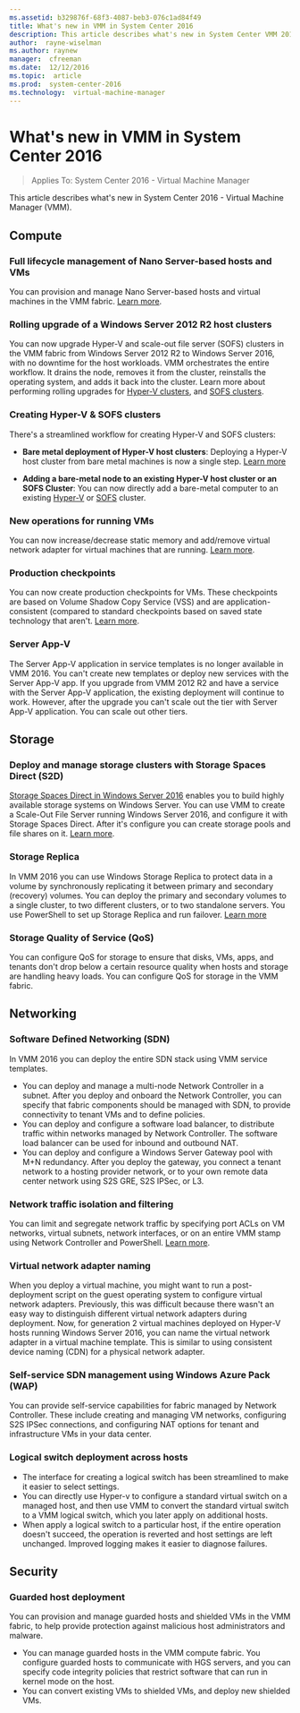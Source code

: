```yaml
---
ms.assetid: b329876f-68f3-4087-beb3-076c1ad84f49
title: What's new in VMM in System Center 2016
description: This article describes what's new in System Center VMM 2016
author:  rayne-wiselman
ms.author: raynew
manager:  cfreeman
ms.date:  12/12/2016
ms.topic:  article
ms.prod:  system-center-2016
ms.technology:  virtual-machine-manager
---
```



# What's new in VMM in System Center 2016

>Applies To: System Center 2016 - Virtual Machine Manager

This article describes what's new in System Center 2016 - Virtual Machine Manager (VMM).


## Compute

### Full lifecycle management of Nano Server-based hosts and VMs
You can provision and manage Nano Server-based hosts and virtual machines in the VMM fabric. [Learn more](hyper-v-nano.md).

### Rolling upgrade of a Windows Server 2012 R2 host clusters

You can now upgrade Hyper-V and scale-out file server (SOFS) clusters in the VMM fabric from Windows Server 2012 R2 to Windows Server 2016, with no downtime for the host workloads. VMM orchestrates the entire workflow. It drains the node, removes it from the cluster, reinstalls the operating system, and adds it back into the cluster. Learn more about performing rolling upgrades for [Hyper-V clusters](hyper-v-rolling-upgrade.md), and [SOFS clusters](manage/manage-sofs-rolling-upgrade.md).

### Creating Hyper-V & SOFS clusters

There's a streamlined workflow for creating Hyper-V and SOFS clusters:

* **Bare metal deployment of Hyper-V host clusters**: Deploying a Hyper-V host cluster from bare metal machines is now a single step. [Learn more](hyper-v-bare-metal.md)

* **Adding a bare-metal node to an existing Hyper-V host cluster or an SOFS Cluster**: You can now directly add a bare-metal computer to an existing [Hyper-V](hyper-v-bare-metal.md) or [SOFS](manage/manage-sofs-bare-metal.md) cluster.

### New operations for running VMs

You can now increase/decrease static memory and add/remove virtual network adapter for virtual machines that are running. [Learn more](manage/manage-vm-settings.md).

### Production checkpoints

You can now create production checkpoints for VMs. These checkpoints are based on Volume Shadow Copy Service (VSS) and are application-consistent (compared to standard checkpoints based on saved state technology that aren't. [Learn more](manage/manage-vm-settings.md).

### Server App-V

The Server App-V application in service templates is no longer available in VMM 2016. You can't create new templates or deploy new services with the Server App-V app. If you upgrade from VMM 2012 R2 and have a service with the Server App-V application, the existing deployment will continue to work. However, after the upgrade you can't scale out the tier with Server App-V application. You can scale out other tiers.

## Storage

### Deploy and manage storage clusters with Storage Spaces Direct (S2D)

[Storage Spaces Direct in Windows Server 2016](https://technet.microsoft.com/library/mt126109.aspx) enables you to build highly available storage systems on Windows Server. You can use VMM to create a Scale-Out File Server running Windows Server 2016, and configure it with Storage Spaces Direct. After it's configure you can create storage pools and file shares on it. [Learn more](manage/manage-storage-spaces-direct-vmm.md).


### Storage Replica

In VMM 2016 you can use Windows Storage Replica to protect data in a volume by synchronously replicating it between primary and secondary (recovery) volumes. You can deploy the primary and secondary volumes to a single cluster, to two different clusters, or to two standalone servers. You use PowerShell to set up Storage Replica and run failover. [Learn more](manage/manage-storage-replica.md)

### Storage Quality of Service (QoS)

You can configure QoS for storage to ensure that disks, VMs, apps, and tenants don't drop below a certain resource quality when hosts and storage are handling heavy loads. You can configure QoS for storage in the VMM fabric.


## Networking

### Software Defined Networking (SDN)

In VMM 2016 you can deploy the entire SDN stack using VMM service templates.

* You can deploy and manage a multi-node Network Controller in a subnet. After you deploy and onboard the Network Controller, you can specify that fabric components should be managed with SDN, to provide connectivity to tenant VMs and to define policies.
* You can deploy and configure a software load balancer, to distribute traffic within networks managed by Network Controller. The software load balancer can be used for inbound and outbound NAT.
* You can deploy and configure a Windows Server Gateway pool with M+N redundancy. After you deploy the gateway, you connect a tenant network to a hosting provider network, or to your own remote data center network using S2S GRE, S2S IPSec, or L3.

### Network traffic isolation and filtering

You can limit and segregate network traffic by specifying port ACLs on VM networks, virtual subnets, network interfaces, or on an entire VMM stamp using Network Controller and PowerShell. [Learn more](manage/manage-compute-extended-port-acls.md).

### Virtual network adapter naming

When you deploy a virtual machine, you might want to run a post-deployment script on the guest operating system to configure virtual network adapters.  Previously, this was difficult because there wasn't an easy way to distinguish different virtual network adapters during deployment. Now, for generation 2 virtual machines deployed on Hyper-V hosts running Windows Server 2016, you can name the virtual network adapter in a virtual machine template. This is similar to using consistent device naming (CDN) for a physical network adapter.

### Self-service SDN management using Windows Azure Pack (WAP)

You can provide self-service capabilities for fabric managed by Network Controller. These include creating and managing VM networks, configuring S2S IPSec connections, and configuring NAT options for tenant and infrastructure VMs in your data center.  

### Logical switch deployment across hosts

- The interface for creating a logical switch has been streamlined to make it easier to select settings.
- You can directly use Hyper-v to configure a standard virtual switch on a managed host, and then use VMM to convert the standard virtual switch to a VMM logical switch, which you later apply on additional hosts.
- When apply a logical switch to a particular host, if the entire operation doesn't succeed, the operation is reverted and host settings are left unchanged. Improved logging makes it easier to diagnose failures.

## Security

### Guarded host deployment

You can provision and manage guarded hosts and shielded VMs in the VMM fabric, to help provide protection against malicious host administrators and malware.

-   You can manage guarded hosts in the VMM compute fabric. You configure guarded hosts to communicate with HGS servers, and you can specify code integrity policies that restrict software that can run in kernel mode on the host.
- You can convert existing VMs to shielded VMs, and deploy new shielded VMs.
